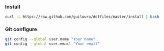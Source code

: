 ### Install

```bash
curl -L https://raw.github.com/guilouro/dotfiles/master/install | bash
```

### Git configure

```bash
git config --global user.name "Your name"
git config --global user.email "Your email"
```